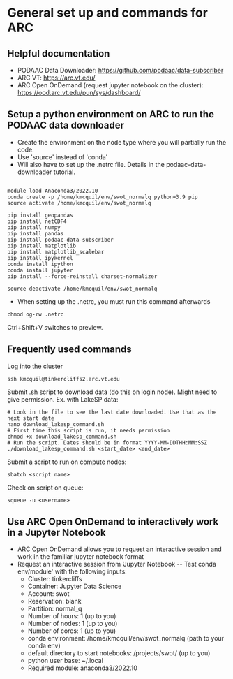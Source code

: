 # General set up and commands for ARC

## Helpful documentation

- PODAAC Data Downloader: https://github.com/podaac/data-subscriber
- ARC VT: https://arc.vt.edu/
- ARC Open OnDemand (request jupyter notebook on the cluster): https://ood.arc.vt.edu/pun/sys/dashboard/

## Setup a python environment on ARC to run the PODAAC data downloader

- Create the environment on the node type where you will partially run the code.
- Use 'source' instead of 'conda'
- Will also have to set up the  .netrc file. Details in the podaac-data-downloader tutorial. 

```

module load Anaconda3/2022.10
conda create -p /home/kmcquil/env/swot_normalq python=3.9 pip
source activate /home/kmcquil/env/swot_normalq

pip install geopandas
pip install netCDF4
pip install numpy
pip install pandas
pip install podaac-data-subscriber
pip install matplotlib
pip install matplotlib_scalebar
pip install ipykernel
conda install ipython
conda install jupyter
pip install --force-reinstall charset-normalizer

source deactivate /home/kmcquil/env/swot_normalq

```

- When setting up the .netrc, you must run this command afterwards
```
chmod og-rw .netrc

```


Ctrl+Shift+V switches to preview.

## Frequently used commands 
Log into the cluster
```
ssh kmcquil@tinkercliffs2.arc.vt.edu
```
Submit .sh script to download data (do this on login node). Might need to give permission. Ex. with LakeSP data:
```
# Look in the file to see the last date downloaded. Use that as the next start date 
nano download_lakesp_command.sh 
# First time this script is run, it needs permission
chmod +x download_lakesp_command.sh
# Run the script. Dates should be in format YYYY-MM-DDTHH:MM:SSZ
./download_lakesp_command.sh <start_date> <end_date>
```

Submit a script to run on compute nodes:
```
sbatch <script name> 
```

Check on script on queue:
```
squeue -u <username>
```

## Use ARC Open OnDemand to interactively work in a Jupyter Notebook

- ARC Open OnDemand allows you to request an interactive session and work in the familiar jupyter notebook format
- Request an interactive session from 'Jupyter Notebook -- Test conda env/module' with the following inputs:
    - Cluster: tinkercliffs
    - Container: Jupyter Data Science
    - Account: swot
    - Reservation: blank
    - Partition: normal_q
    - Number of hours: 1 (up to you)
    - Number of nodes: 1 (up to you)
    - Number of cores: 1 (up to you)
    - conda environment: /home/kmcquil/env/swot_normalq (path to your conda env)
    - default directory to start notebooks: /projects/swot/ (up to you)
    - python user base: ~/.local
    - Required module: anaconda3/2022.10
